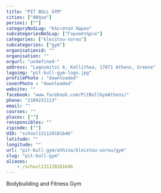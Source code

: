 ```yaml
---
title: "PIT BULL GYM"
cities: ["Αθήνα"]
perioxi: [""]
categoryNoSLug: "Κλειστού Χώρου"
subcategoriesNoSLug: ["Γυμναστήριο"]
categories: ["kleistou-xorou"]
subcategories: ["gym"]
organisationid: ""
organisation: ""
orgurl: "undefined-"
address: "Lagoumitzi 6, Kallithea, 17671 Athens, Greece"
logoimg: "pit-bull-gym-logo.jpg"
profilePhoto : "downloaded"
coverPhoto : "downloaded"
website: ""
facebook: "www.facebook.com/PitBullGymAthens/"
phone: "2109231113"
email: ""
courses: ""
places: [""]
rensponsibles: ""
zipcode: [""]
UID: "school131120181646"
latitude: ""
longitude: ""
url: "pit-bull-gym/athina/kleistou-xorou/gym"
slug: "pit-bull-gym"
aliases:
    - /school131120181646
---
```





Bodybuilding and Fitness Gym